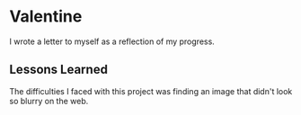
# Valentine

I wrote a letter to myself as a reflection of my progress.  


## Lessons Learned
The difficulties I faced with this project was finding an image that didn't look so blurry on the web. 

